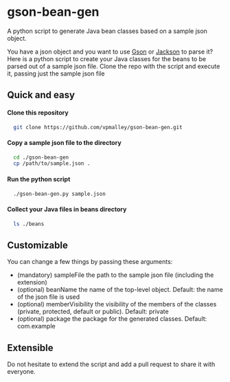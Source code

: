 # gson-bean-gen
A python script to generate Java bean classes based on a sample json object.

You have a json object and you want to use [Gson] or [Jackson] to parse it? Here is a python script to create your Java classes for the beans to be parsed out of a sample json file. Clone the repo with the script and execute it, passing just the sample json file

## Quick and easy

#### Clone this repository

```bash
  git clone https://github.com/vpmalley/gson-bean-gen.git
```

#### Copy a sample json file to the directory

```bash
  cd ./gson-bean-gen
  cp /path/to/sample.json .
```

#### Run the python script

```bash
  ./gson-bean-gen.py sample.json
```

#### Collect your Java files in beans directory

```bash
  ls ./beans
```

## Customizable

You can change a few things by passing these arguments:
  
- (mandatory) sampleFile the path to the sample json file (including the extension)
- (optional) beanName the name of the top-level object. Default: the name of the json file is used
- (optional) memberVisibility the visibility of the members of the classes (private, protected, default or public). Default: private
- (optional) package the package for the generated classes. Default: com.example


## Extensible

Do not hesitate to extend the script and add a pull request to share it with everyone.


[Gson]: https://sites.google.com/site/gson/gson-user-guide
[Jackson]: http://wiki.fasterxml.com/JacksonHome
